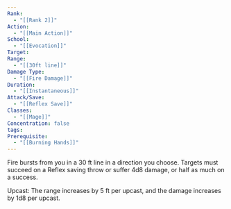 ```yaml
---
Rank:
  - "[[Rank 2]]"
Action:
  - "[[Main Action]]"
School:
  - "[[Evocation]]"
Target: 
Range:
  - "[[30ft line]]"
Damage Type:
  - "[[Fire Damage]]"
Duration:
  - "[[Instantaneous]]"
Attack/Save:
  - "[[Reflex Save]]"
Classes:
  - "[[Mage]]"
Concentration: false
tags: 
Prerequisite:
  - "[[Burning Hands]]"
---
```

Fire bursts from you in a 30 ft line in a direction you choose. Targets must succeed on a Reflex saving throw or suffer 4d8 damage, or half as much on a success.

Upcast: The range increases by 5 ft per upcast, and the damage increases by 1d8 per upcast.